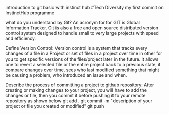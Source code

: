 introduction to git basic with instinct hub #Tech Diversity
my first commit on InstinctHub programme

what do you understand by Git?
An acronym for for GIT is Global Information Tracker.
Git is also a free and open source distributed version control system designed to handle small to very large projects with speed and efficiency.

Define Version Control:
Version control is a system that tracks every changes of a file in a Project or set of files in a project over time in other for you to get specific versions of the files/project later in the future. it allows one to revert a selected file or the entire project back to a previous state, it compare changes over time, sees who last modified something that might be causing a problem, who introduced an issue and when.

Describe the process of committing a project to github repository:
After creating or making changes to your project, you will have to add the changes or file, then you commit it before pushing it to your remote repository as shown below
git add .
git commit -m "description of your project or file you created or modified"
git push